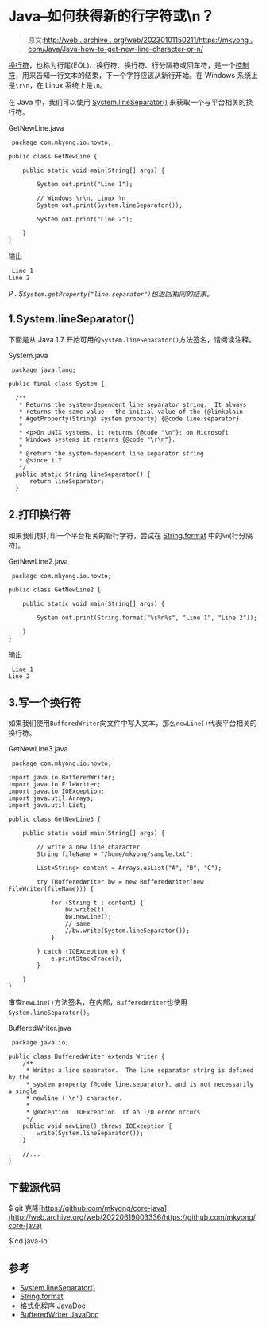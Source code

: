 # Java–如何获得新的行字符或\n？

> 原文:[http://web . archive . org/web/20230101150211/https://mkyong . com/Java/Java-how-to-get-new-line-character-or-n/](http://web.archive.org/web/20230101150211/https://mkyong.com/java/java-how-to-get-new-line-character-or-n/)

[换行符](http://web.archive.org/web/20220619003336/https://en.wikipedia.org/wiki/Newline)，也称为行尾(EOL)、换行符、换行符、行分隔符或回车符，是一个[控制符](http://web.archive.org/web/20220619003336/https://en.wikipedia.org/wiki/Control_character)，用来告知一行文本的结束，下一个字符应该从新行开始。在 Windows 系统上是`\r\n`，在 Linux 系统上是`\n`。

在 Java 中，我们可以使用 [System.lineSeparator()](http://web.archive.org/web/20220619003336/https://docs.oracle.com/javase/8/docs/api/java/lang/System.html#lineSeparator--) 来获取一个与平台相关的换行符。

GetNewLine.java

```
 package com.mkyong.io.howto;

public class GetNewLine {

    public static void main(String[] args) {

        System.out.print("Line 1");

        // Windows \r\n, Linux \n
        System.out.print(System.lineSeparator());

        System.out.print("Line 2");

    }
} 
```

输出

```
 Line 1
Line 2 
```

*P . S`System.getProperty("line.separator")`也返回相同的结果。*

## 1.System.lineSeparator()

下面是从 Java 1.7 开始可用的`System.lineSeparator()`方法签名，请阅读注释。

System.java

```
 package java.lang;

public final class System {

  /**
   * Returns the system-dependent line separator string.  It always
   * returns the same value - the initial value of the {@linkplain
   * #getProperty(String) system property} {@code line.separator}.
   *
   * <p>On UNIX systems, it returns {@code "\n"}; on Microsoft
   * Windows systems it returns {@code "\r\n"}.
   *
   * @return the system-dependent line separator string
   * @since 1.7
   */
  public static String lineSeparator() {
      return lineSeparator;
  } 
```

## 2.打印换行符

如果我们想打印一个平台相关的新行字符，尝试在 [String.format](http://web.archive.org/web/20220619003336/https://mkyong.com/java/java-string-format-examples/) 中的`%n`(行分隔符)。

GetNewLine2.java

```
 package com.mkyong.io.howto;

public class GetNewLine2 {

    public static void main(String[] args) {

        System.out.print(String.format("%s%n%s", "Line 1", "Line 2"));

    }
} 
```

输出

```
 Line 1
Line 2 
```

## 3.写一个换行符

如果我们使用`BufferedWriter`向文件中写入文本，那么`newLine()`代表平台相关的换行符。

GetNewLine3.java

```
 package com.mkyong.io.howto;

import java.io.BufferedWriter;
import java.io.FileWriter;
import java.io.IOException;
import java.util.Arrays;
import java.util.List;

public class GetNewLine3 {

    public static void main(String[] args) {

        // write a new line character
        String fileName = "/home/mkyong/sample.txt";

        List<String> content = Arrays.asList("A", "B", "C");

        try (BufferedWriter bw = new BufferedWriter(new FileWriter(fileName))) {

            for (String t : content) {
                bw.write(t);
                bw.newLine();
                // same
                //bw.write(System.lineSeparator());
            }

        } catch (IOException e) {
            e.printStackTrace();
        }

    }
} 
```

审查`newLine()`方法签名，在内部，`BufferedWriter`也使用`System.lineSeparator()`。

BufferedWriter.java

```
 package java.io;

public class BufferedWriter extends Writer {
    /**
     * Writes a line separator.  The line separator string is defined by the
     * system property {@code line.separator}, and is not necessarily a single
     * newline ('\n') character.
     *
     * @exception  IOException  If an I/O error occurs
     */
    public void newLine() throws IOException {
        write(System.lineSeparator());
    }

    //...
} 
```

## 下载源代码

$ git 克隆[https://github.com/mkyong/core-java](http://web.archive.org/web/20220619003336/https://github.com/mkyong/core-java)

$ cd java-io

## 参考

*   [System.lineSeparator()](http://web.archive.org/web/20220619003336/https://docs.oracle.com/javase/8/docs/api/java/lang/System.html#lineSeparator--)
*   [String.format](http://web.archive.org/web/20220619003336/https://mkyong.com/java/java-string-format-examples/)
*   [格式化程序 JavaDoc](http://web.archive.org/web/20220619003336/https://docs.oracle.com/javase/8/docs/api/java/util/Formatter.html)
*   [BufferedWriter JavaDoc](http://web.archive.org/web/20220619003336/https://docs.oracle.com/en/java/javase/11/docs/api/java.base/java/io/BufferedWriter.html)

<input type="hidden" id="mkyong-current-postId" value="16019">
